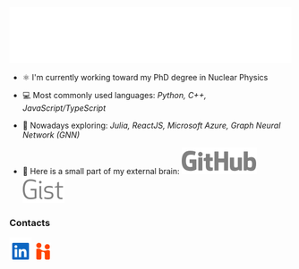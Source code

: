 <a><img src="svg_files/header.svg" width="900" height="100"></a>

- ⚛️ I'm currently working toward my PhD degree in Nuclear Physics

- 💻 Most commonly used languages: _Python, C++, JavaScript/TypeScript_

- 🌱 Nowadays exploring: _Julia, ReactJS, Microsoft Azure, Graph Neural Network (GNN)_

- 🧠 Here is a small part of my external brain: <a href="https://gist.github.com/fanurs"><img src="svg_files/github.svg"><img src="svg_files/gist.svg"></a>


### Contacts

<a href="https://www.linkedin.com/in/fanurs-teh/"><img height="40px" src="svg_files/linkedin-square.svg"></a> <a href="https://www.linkedin.com/in/fanurs-teh/"><img height="30px" src="svg_files/handshake.svg"></a>
